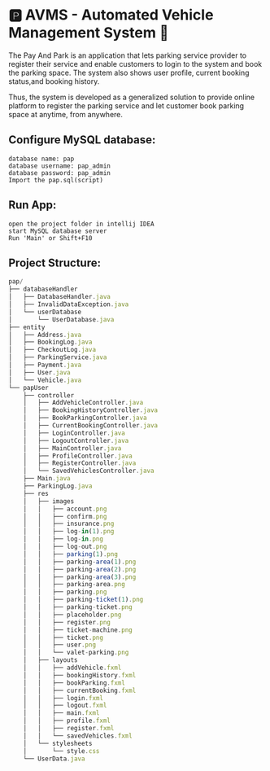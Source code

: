 # 🅿️ AVMS - Automated Vehicle Management System 🚙

The Pay And Park is an application that lets parking service provider to register their service and enable customers to login to the system and book the parking space. The system also shows user profile, current booking status,and booking history.

Thus, the system is developed as a generalized solution to provide online platform to register the parking service and let customer book parking space at anytime, from anywhere.

## Configure MySQL database:
	database name: pap
	database username: pap_admin
	database password: pap_admin
	Import the pap.sql(script)
	
## Run App:
	open the project folder in intellij IDEA
	start MySQL database server
	Run 'Main' or Shift+F10
	
	
## Project Structure:
```javascript
pap/
├── databaseHandler
│   ├── DatabaseHandler.java
│   ├── InvalidDataException.java
│   └── userDatabase
│       └── UserDatabase.java
├── entity
│   ├── Address.java
│   ├── BookingLog.java
│   ├── CheckoutLog.java
│   ├── ParkingService.java
│   ├── Payment.java
│   ├── User.java
│   └── Vehicle.java
└── papUser
    ├── controller
    │   ├── AddVehicleController.java
    │   ├── BookingHistoryController.java
    │   ├── BookParkingController.java
    │   ├── CurrentBookingController.java
    │   ├── LoginController.java
    │   ├── LogoutController.java
    │   ├── MainController.java
    │   ├── ProfileController.java
    │   ├── RegisterController.java
    │   └── SavedVehiclesController.java
    ├── Main.java
    ├── ParkingLog.java
    ├── res
    │   ├── images
    │   │   ├── account.png
    │   │   ├── confirm.png
    │   │   ├── insurance.png
    │   │   ├── log-in(1).png
    │   │   ├── log-in.png
    │   │   ├── log-out.png
    │   │   ├── parking(1).png
    │   │   ├── parking-area(1).png
    │   │   ├── parking-area(2).png
    │   │   ├── parking-area(3).png
    │   │   ├── parking-area.png
    │   │   ├── parking.png
    │   │   ├── parking-ticket(1).png
    │   │   ├── parking-ticket.png
    │   │   ├── placeholder.png
    │   │   ├── register.png
    │   │   ├── ticket-machine.png
    │   │   ├── ticket.png
    │   │   ├── user.png
    │   │   └── valet-parking.png
    │   ├── layouts
    │   │   ├── addVehicle.fxml
    │   │   ├── bookingHistory.fxml
    │   │   ├── bookParking.fxml
    │   │   ├── currentBooking.fxml
    │   │   ├── login.fxml
    │   │   ├── logout.fxml
    │   │   ├── main.fxml
    │   │   ├── profile.fxml
    │   │   ├── register.fxml
    │   │   └── savedVehicles.fxml
    │   └── stylesheets
    │       └── style.css
    └── UserData.java
```
